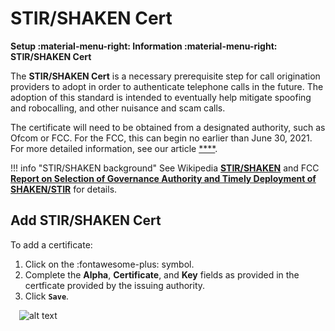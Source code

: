 # STIR/SHAKEN Cert
**Setup :material-menu-right: Information :material-menu-right: STIR/SHAKEN Cert**

The **STIR/SHAKEN Cert** is a necessary prerequisite step for call origination providers to adopt in order to authenticate telephone calls in the future. The adoption of this standard is intended to eventually help mitigate spoofing and robocalling, and other nuisance and scam calls. 

The certificate will need to be obtained from a designated authority, such as Ofcom or FCC. For the FCC, this can begin no earlier than June 30, 2021. For more detailed information, see our article [****](). 

!!! info "STIR/SHAKEN background"
    See Wikipedia [**STIR/SHAKEN**](https://en.wikipedia.org/wiki/STIR/SHAKEN) and FCC [**Report on Selection of Governance Authority and Timely Deployment of SHAKEN/STIR**](https://docs.fcc.gov/public/attachments/DOC-350542A1.pdf) for details. 

## Add STIR/SHAKEN Cert
To add a certificate:

1. Click on the :fontawesome-plus: symbol.
2. Complete the **Alpha**, **Certificate**, and **Key** fields as provided in the certficate provided by the issuing authority. 
3. Click **`Save`**. 

&emsp;![alt text][stirshaken]

[stirshaken]: /setup/img/stirshaken.png "Add Stir-Shaken Cert"
